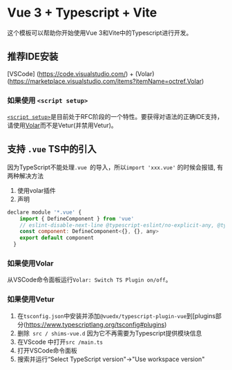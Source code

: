 # Vue 3 + Typescript + Vite

这个模板可以帮助你开始使用Vue 3和Vite中的Typescript进行开发。

## 推荐IDE安装

[VSCode] (https://code.visualstudio.com/) + (Volar) (https://marketplace.visualstudio.com/items?itemName=octref.Volar)

### 如果使用 `<script setup>`

[` <script setup> `](https://github.com/vuejs/rfcs/pull/227)是目前处于RFC阶段的一个特性。要获得对语法的正确IDE支持，请使用[Volar](https://marketplace.visualstudio.com/items?itemName=johnsoncodehk.volar)而不是Vetur(并禁用Vetur)。

## 支持 `.vue` TS中的引入

因为TypeScript不能处理`.vue `的导入，所以`import 'xxx.vue'` 的时候会报错, 有两种解决方法
1. 使用volar插件
2. 声明
```js
declare module '*.vue' {
    import { DefineComponent } from 'vue'
    // eslint-disable-next-line @typescript-eslint/no-explicit-any, @typescript-eslint/ban-types
    const component: DefineComponent<{}, {}, any>
    export default component
  }
```

### 如果使用Volar

从VSCode命令面板运行` Volar: Switch TS Plugin on/off `。

### 如果使用Vetur

1. 在` tsconfig.json `中安装并添加` @vuedx/typescript-plugin-vue `到[plugins部分(https://www.typescriptlang.org/tsconfig#plugins)
2. 删除` src / shims-vue.d` 因为它不再需要为Typescript提供模块信息
3. 在VScode 中打开` src /main.ts ` 
4. 打开VSCode命令面板
5. 搜索并运行“Select TypeScript version"->"Use workspace version"